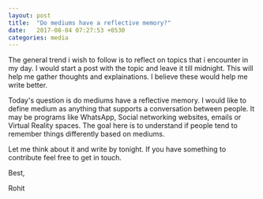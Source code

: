 ```yaml
---
layout: post
title:  "Do mediums have a reflective memory?"
date:   2017-08-04 07:27:53 +0530
categories: media
---
```


The general trend i wish to follow is to reflect on topics that i encounter in my day. I would start a post with the topic and leave it till midnight. This will help me gather thoughts and explainations. I believe these would help me write better. 

Today's question is do mediums have a reflective memory. I would like to define medium as anything that supports a conversation between people. It may be programs like WhatsApp, Social networking websites, emails or Virtual Reality spaces. The goal here is to understand if people tend to remember things differently based on mediums. 


Let me think about it and write by tonight. If you have something to contribute feel free to get in touch.

Best,

Rohit